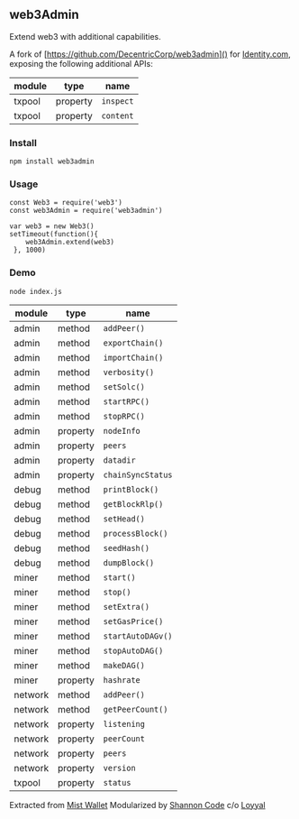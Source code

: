 ## web3Admin

Extend web3 with additional capabilities.

A fork of [https://github.com/DecentricCorp/web3admin]() for [Identity.com](https://www.identity.com/),
exposing the following additional APIs:

|module|type|name
|---|---|---|
txpool|property|`inspect`
txpool|property|`content`

### Install
```
npm install web3admin
```
### Usage
```
const Web3 = require('web3')
const web3Admin = require('web3admin')

var web3 = new Web3()
setTimeout(function(){
    web3Admin.extend(web3)
 }, 1000)
```

### Demo
```
node index.js
```

|module|type|name
|---|---|---|
admin|method|`addPeer()`
admin|method|`exportChain()`
admin|method|`importChain()`
admin|method|`verbosity()`
admin|method|`setSolc()`
admin|method|`startRPC()`
admin|method|`stopRPC()`
admin|property|`nodeInfo`
admin|property|`peers`
admin|property|`datadir`
admin|property|`chainSyncStatus`
debug|method|`printBlock()`
debug|method|`getBlockRlp()`
debug|method|`setHead()`
debug|method|`processBlock()`
debug|method|`seedHash()`
debug|method|`dumpBlock()`
miner|method|`start()`
miner|method|`stop()`
miner|method|`setExtra()`
miner|method|`setGasPrice()`
miner|method|`startAutoDAGv()`
miner|method|`stopAutoDAG()`
miner|method|`makeDAG()`
miner|property|`hashrate`
network|method|`addPeer()`
network|method|`getPeerCount()`
network|property|`listening`
network|property|`peerCount`
network|property|`peers`
network|property|`version`
txpool|property|`status`

Extracted from [Mist Wallet](https://github.com/ethereum/mist)
Modularized by [Shannon Code](http://twitter.com/shannonNullCode)
c/o [Loyyal](http://loyyal.com)